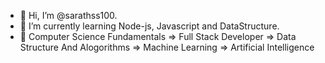 - 👋 Hi, I’m @sarathss100.
- 🌱 I’m currently learning Node-js, Javascript and DataStructure.
- 🌱 Computer Science Fundamentals => Full Stack Developer => Data Structure And Alogorithms => Machine Learning => Artificial Intelligence

